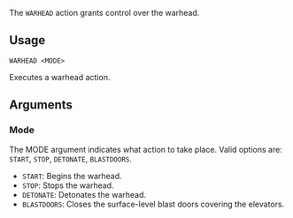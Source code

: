 The `WARHEAD` action grants control over the warhead.

## Usage
```
WARHEAD <MODE>
```
Executes a warhead action.

## Arguments
### Mode
The MODE argument indicates what action to take place. Valid options are: `START`, `STOP`, `DETONATE`, `BLASTDOORS`.
* `START`: Begins the warhead.
* `STOP`: Stops the warhead.
* `DETONATE`: Detonates the warhead.
* `BLASTDOORS`: Closes the surface-level blast doors covering the elevators.